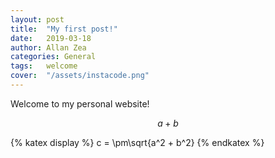 ```yaml
---
layout: post
title:  "My first post!"
date:   2019-03-18
author: Allan Zea
categories: General
tags:	welcome
cover:  "/assets/instacode.png"
---
```


Welcome to my personal website!

$$ a+b $$

{% katex display %}
c = \pm\sqrt{a^2 + b^2}
{% endkatex %}
